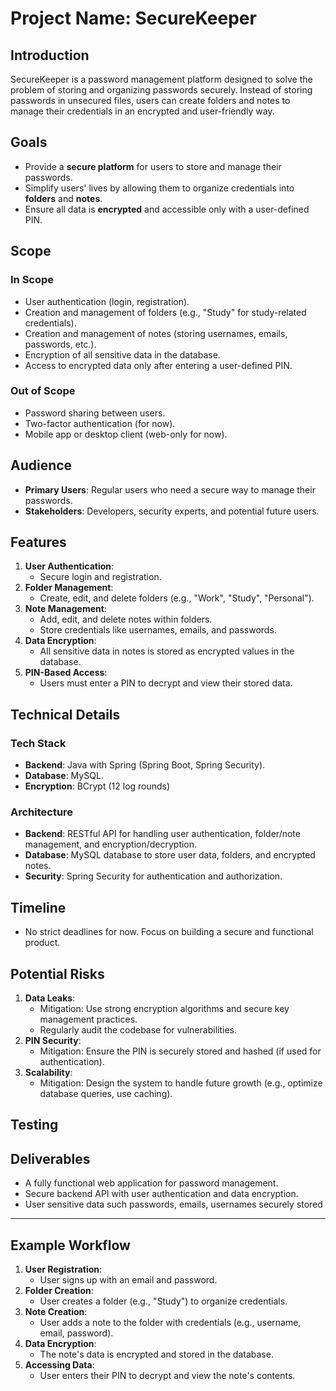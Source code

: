 
# Project Name: SecureKeeper

## Introduction
SecureKeeper is a password management platform designed to solve the problem of storing and organizing passwords securely. Instead of storing passwords in unsecured files, users can create folders and notes to manage their credentials in an encrypted and user-friendly way.

## Goals
- Provide a **secure platform** for users to store and manage their passwords.
- Simplify users' lives by allowing them to organize credentials into **folders** and **notes**.
- Ensure all data is **encrypted** and accessible only with a user-defined PIN.

## Scope
### In Scope
- User authentication (login, registration).
- Creation and management of folders (e.g., "Study" for study-related credentials).
- Creation and management of notes (storing usernames, emails, passwords, etc.).
- Encryption of all sensitive data in the database.
- Access to encrypted data only after entering a user-defined PIN.

### Out of Scope
- Password sharing between users.
- Two-factor authentication (for now).
- Mobile app or desktop client (web-only for now).

## Audience
- **Primary Users**: Regular users who need a secure way to manage their passwords.
- **Stakeholders**: Developers, security experts, and potential future users.

## Features
1. **User Authentication**:
   - Secure login and registration.
2. **Folder Management**:
   - Create, edit, and delete folders (e.g., "Work", "Study", "Personal").
3. **Note Management**:
   - Add, edit, and delete notes within folders.
   - Store credentials like usernames, emails, and passwords.
4. **Data Encryption**:
   - All sensitive data in notes is stored as encrypted values in the database.
5. **PIN-Based Access**:
   - Users must enter a PIN to decrypt and view their stored data.

## Technical Details
### Tech Stack
- **Backend**: Java with Spring (Spring Boot, Spring Security).
- **Database**: MySQL.
- **Encryption**: BCrypt (12 log rounds)

### Architecture
- **Backend**: RESTful API for handling user authentication, folder/note management, and encryption/decryption.
- **Database**: MySQL database to store user data, folders, and encrypted notes.
- **Security**: Spring Security for authentication and authorization.

## Timeline
- No strict deadlines for now. Focus on building a secure and functional product.

## Potential Risks
1. **Data Leaks**:
   - Mitigation: Use strong encryption algorithms and secure key management practices.
   - Regularly audit the codebase for vulnerabilities.
2. **PIN Security**:
   - Mitigation: Ensure the PIN is securely stored and hashed (if used for authentication).
3. **Scalability**:
   - Mitigation: Design the system to handle future growth (e.g., optimize database queries, use caching).

## Testing
<!-- todo -->

## Deliverables
- A fully functional web application for password management.
- Secure backend API with user authentication and data encryption.
- User sensitive data such passwords, emails, usernames securely stored
<!-- - Documentation for developers and users. -->

---

## Example Workflow
1. **User Registration**:
   - User signs up with an email and password.
2. **Folder Creation**:
   - User creates a folder (e.g., "Study") to organize credentials.
3. **Note Creation**:
   - User adds a note to the folder with credentials (e.g., username, email, password).
4. **Data Encryption**:
   - The note's data is encrypted and stored in the database.
5. **Accessing Data**:
   - User enters their PIN to decrypt and view the note's contents.

